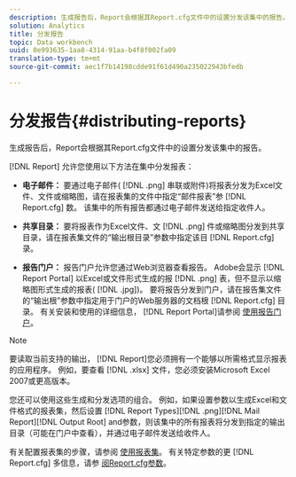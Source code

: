```yaml
---
description: 生成报告后，Report会根据其Report.cfg文件中的设置分发该集中的报告。
solution: Analytics
title: 分发报告
topic: Data workbench
uuid: 0e993635-1aa8-4314-91aa-b4f8f002fa09
translation-type: tm+mt
source-git-commit: aec1f7b14198cdde91f61d490a235022943bfedb

---
```



# 分发报告{#distributing-reports}

生成报告后，Report会根据其Report.cfg文件中的设置分发该集中的报告。

[!DNL Report] 允许您使用以下方法在集中分发报表：

* **电子邮件：** 要通过电子邮件( [!DNL .png] 串联或附件)将报表分发为Excel文件、文件或缩略图，请在报表集的文件中指定“邮件报表”参 [!DNL Report.cfg] 数。 该集中的所有报告都通过电子邮件发送给指定收件人。

* **共享目录：** 要将报表作为Excel文件、文 [!DNL .png] 件或缩略图分发到共享目录，请在报表集文件的“输出根目录”参数中指定该目 [!DNL Report.cfg] 录。

* **报告门户：** 报告门户允许您通过Web浏览器查看报告。 Adobe会显示 [!DNL Report Portal] 以Excel或文件形式生成的报 [!DNL .png] 表，但不显示以缩略图形式生成的报表( [!DNL .jpg])。 要将报告分发到门户，请在报告集文件的“输出根”参数中指定用于门户的Web服务器的文档根 [!DNL Report.cfg] 目录。 有关安装和使用的详细信息， [!DNL Report Portal]请参阅 [使用报告门户](../../home/c-rpt-oview/c-rpt-portal/c-rpt-portal.md#concept-f692210cad494c00865dbf325eb5ed35)。

>[!NOTE]
>
>要读取当前支持的输出， [!DNL Report]您必须拥有一个能够以所需格式显示报表的应用程序。 例如，要查看 [!DNL .xlsx] 文件，您必须安装Microsoft Excel 2007或更高版本。

您还可以使用这些生成和分发选项的组合。 例如，如果设置参数以生成Excel和文件格式的报表集，然后设置 [!DNL Report Types][!DNL .png][!DNL Mail Report][!DNL Output Root] and参数，则该集中的所有报表将分发到指定的输出目录（可能在门户中查看），并通过电子邮件发送给收件人。

有关配置报表集的步骤，请参阅 [使用报表集](../../home/c-rpt-oview/c-work-rpt-sets/c-work-rpt-sets.md#concept-a5f078668e1245e684cb2a778c8803d5)。 有关特定参数的更 [!DNL Report.cfg] 多信息，请参 [阅Report.cfg参数](../../home/c-rpt-oview/c-rpt-param-ref/c-rpt-param.md#concept-838e59d72d3f4cb29ee15f5c7eb0ceff)。
